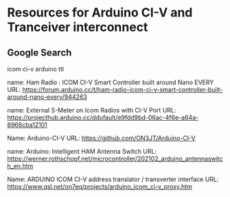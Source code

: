 # Resources for Arduino CI-V and Tranceiver interconnect 
## Google Search 
icom ci-v arduino ttl

name: Ham Radio : ICOM CI-V Smart Controller built around Nano EVERY
URL: https://forum.arduino.cc/t/ham-radio-icom-ci-v-smart-controller-built-around-nano-every/944263


name: External S-Meter on Icom Radios with CI-V Port
URL: https://projecthub.arduino.cc/ddufault/e9fdd9bd-06ac-4f6e-a64a-8966cba12101

Name: Arduino-CI-V
URL: https://github.com/ON3JT/Arduino-CI-V


name: Arduino: Intelligent HAM Antenna Switch
URL: https://werner.rothschopf.net/microcontroller/202102_arduino_antennaswitch_en.htm

Name: ARDUINO ICOM CI-V address translator / transverter interface
URL: https://www.qsl.net/on7eq/projects/arduino_icom_ci-v_proxy.htm
 
